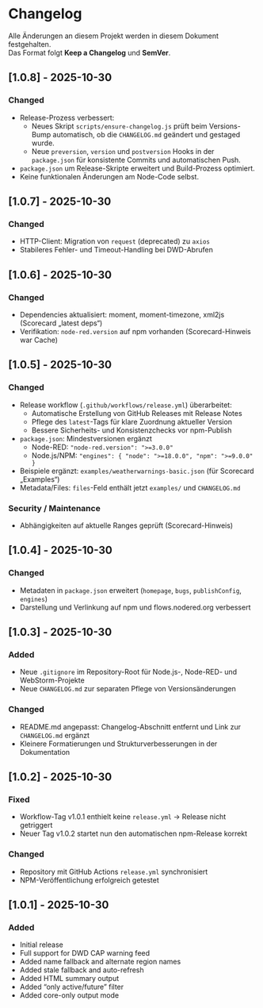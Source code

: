 # Changelog
Alle Änderungen an diesem Projekt werden in diesem Dokument festgehalten.  
Das Format folgt **Keep a Changelog** und **SemVer**.

## [1.0.8] - 2025-10-30
### Changed
- Release-Prozess verbessert:
    - Neues Skript `scripts/ensure-changelog.js` prüft beim Versions-Bump automatisch, ob die `CHANGELOG.md` geändert und gestaged wurde.
    - Neue `preversion`, `version` und `postversion` Hooks in der `package.json` für konsistente Commits und automatischen Push.
- `package.json` um Release-Skripte erweitert und Build-Prozess optimiert.
- Keine funktionalen Änderungen am Node-Code selbst.

## [1.0.7] - 2025-10-30
### Changed
- HTTP-Client: Migration von `request` (deprecated) zu `axios`
- Stabileres Fehler- und Timeout-Handling bei DWD-Abrufen

## [1.0.6] - 2025-10-30
### Changed
- Dependencies aktualisiert: moment, moment-timezone, xml2js (Scorecard „latest deps“)
- Verifikation: `node-red.version` auf npm vorhanden (Scorecard-Hinweis war Cache)

## [1.0.5] - 2025-10-30
### Changed
- Release workflow (`.github/workflows/release.yml`) überarbeitet:
    - Automatische Erstellung von GitHub Releases mit Release Notes
    - Pflege des `latest`-Tags für klare Zuordnung aktueller Version
    - Bessere Sicherheits- und Konsistenzchecks vor npm-Publish
- `package.json`: Mindestversionen ergänzt
  - Node-RED: `"node-red.version": ">=3.0.0"`
  - Node.js/NPM: `"engines": { "node": ">=18.0.0", "npm": ">=9.0.0" }`
- Beispiele ergänzt: `examples/weatherwarnings-basic.json` (für Scorecard „Examples“)
- Metadata/Files: `files`-Feld enthält jetzt `examples/` und `CHANGELOG.md`

### Security / Maintenance
- Abhängigkeiten auf aktuelle Ranges geprüft (Scorecard-Hinweis)

## [1.0.4] - 2025-10-30
### Changed
- Metadaten in `package.json` erweitert (`homepage`, `bugs`, `publishConfig`, `engines`)
- Darstellung und Verlinkung auf npm und flows.nodered.org verbessert

## [1.0.3] - 2025-10-30
### Added
- Neue `.gitignore` im Repository-Root für Node.js-, Node-RED- und WebStorm-Projekte
- Neue `CHANGELOG.md` zur separaten Pflege von Versionsänderungen

### Changed
- README.md angepasst: Changelog-Abschnitt entfernt und Link zur `CHANGELOG.md` ergänzt
- Kleinere Formatierungen und Strukturverbesserungen in der Dokumentation

## [1.0.2] - 2025-10-30
### Fixed
- Workflow-Tag v1.0.1 enthielt keine `release.yml` → Release nicht getriggert
- Neuer Tag v1.0.2 startet nun den automatischen npm-Release korrekt

### Changed
- Repository mit GitHub Actions `release.yml` synchronisiert
- NPM-Veröffentlichung erfolgreich getestet

## [1.0.1] - 2025-10-30
### Added
- Initial release
- Full support for DWD CAP warning feed
- Added name fallback and alternate region names
- Added stale fallback and auto-refresh
- Added HTML summary output
- Added “only active/future” filter
- Added core-only output mode

